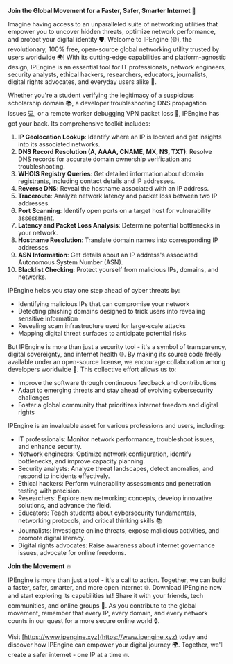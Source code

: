 **Join the Global Movement for a Faster, Safer, Smarter Internet 🚀**

Imagine having access to an unparalleled suite of networking utilities that empower you to uncover hidden threats, optimize network performance, and protect your digital identity 🛡️. Welcome to IPEngine (🌐), the revolutionary, 100% free, open-source global networking utility trusted by users worldwide 🌍! With its cutting-edge capabilities and platform-agnostic design, IPEngine is an essential tool for IT professionals, network engineers, security analysts, ethical hackers, researchers, educators, journalists, digital rights advocates, and everyday users alike 🔐.

Whether you're a student verifying the legitimacy of a suspicious scholarship domain 📚, a developer troubleshooting DNS propagation issues 💻, or a remote worker debugging VPN packet loss 🌆, IPEngine has got your back. Its comprehensive toolkit includes:

1.  **IP Geolocation Lookup**: Identify where an IP is located and get insights into its associated networks.
2.  **DNS Record Resolution (A, AAAA, CNAME, MX, NS, TXT)**: Resolve DNS records for accurate domain ownership verification and troubleshooting.
3.  **WHOIS Registry Queries**: Get detailed information about domain registrants, including contact details and IP addresses.
4.  **Reverse DNS**: Reveal the hostname associated with an IP address.
5.  **Traceroute**: Analyze network latency and packet loss between two IP addresses.
6.  **Port Scanning**: Identify open ports on a target host for vulnerability assessment.
7.  **Latency and Packet Loss Analysis**: Determine potential bottlenecks in your network.
8.  **Hostname Resolution**: Translate domain names into corresponding IP addresses.
9.  **ASN Information**: Get details about an IP address's associated Autonomous System Number (ASN).
10. **Blacklist Checking**: Protect yourself from malicious IPs, domains, and networks.

IPEngine helps you stay one step ahead of cyber threats by:

*   Identifying malicious IPs that can compromise your network
*   Detecting phishing domains designed to trick users into revealing sensitive information
*   Revealing scam infrastructure used for large-scale attacks
*   Mapping digital threat surfaces to anticipate potential risks

But IPEngine is more than just a security tool - it's a symbol of transparency, digital sovereignty, and internet health 🌐. By making its source code freely available under an open-source license, we encourage collaboration among developers worldwide 🤝. This collective effort allows us to:

*   Improve the software through continuous feedback and contributions
*   Adapt to emerging threats and stay ahead of evolving cybersecurity challenges
*   Foster a global community that prioritizes internet freedom and digital rights

IPEngine is an invaluable asset for various professions and users, including:

*   IT professionals: Monitor network performance, troubleshoot issues, and enhance security.
*   Network engineers: Optimize network configuration, identify bottlenecks, and improve capacity planning.
*   Security analysts: Analyze threat landscapes, detect anomalies, and respond to incidents effectively.
*   Ethical hackers: Perform vulnerability assessments and penetration testing with precision.
*   Researchers: Explore new networking concepts, develop innovative solutions, and advance the field.
*   Educators: Teach students about cybersecurity fundamentals, networking protocols, and critical thinking skills 📚
*   Journalists: Investigate online threats, expose malicious activities, and promote digital literacy.
*   Digital rights advocates: Raise awareness about internet governance issues, advocate for online freedoms.

**Join the Movement** 🔥

IPEngine is more than just a tool - it's a call to action. Together, we can build a faster, safer, smarter, and more open internet 🌐. Download IPEngine now and start exploring its capabilities 📊! Share it with your friends, tech communities, and online groups 🤝. As you contribute to the global movement, remember that every IP, every domain, and every network counts in our quest for a more secure online world 🔒.

Visit [https://www.ipengine.xyz](https://www.ipengine.xyz) today and discover how IPEngine can empower your digital journey 🌍. Together, we'll create a safer internet - one IP at a time 🔥.